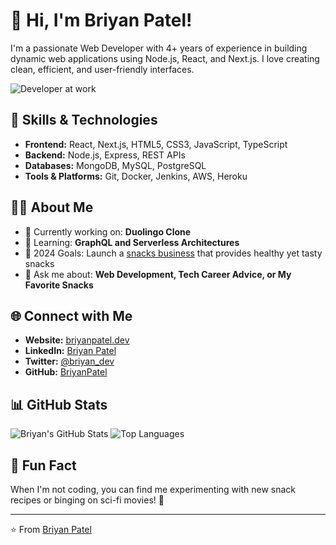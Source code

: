 <!-- Title -->
# 👋 Hi, I'm Briyan Patel!

<!-- Short Introduction -->
I'm a passionate Web Developer with 4+ years of experience in building dynamic web applications using Node.js, React, and Next.js. 
I love creating clean, efficient, and user-friendly interfaces.

<!-- GIF or Image -->
![Developer at work](https://media.giphy.com/media/13HgwGsXF0aiGY/giphy.gif)

<!-- Key Skills -->
## 🚀 Skills & Technologies

- **Frontend:** React, Next.js, HTML5, CSS3, JavaScript, TypeScript
- **Backend:** Node.js, Express, REST APIs
- **Databases:** MongoDB, MySQL, PostgreSQL
- **Tools & Platforms:** Git, Docker, Jenkins, AWS, Heroku

<!-- About Me Section -->
## 👨‍💻 About Me

- 🔭 Currently working on: **Duolingo Clone**
- 🌱 Learning: **GraphQL and Serverless Architectures**
- 🥅 2024 Goals: Launch a [snacks business](#) that provides healthy yet tasty snacks
- 💬 Ask me about: **Web Development, Tech Career Advice, or My Favorite Snacks**

<!-- Portfolio Links -->
## 🌐 Connect with Me

- **Website:** [briyanpatel.dev](https://yourwebsite.com)
- **LinkedIn:** [Briyan Patel](https://linkedin.com/in/briyanpatel)
- **Twitter:** [@briyan_dev](https://twitter.com/yourhandle)
- **GitHub:** [BriyanPatel](https://github.com/BriyanPatel)

<!-- GitHub Stats -->
## 📊 GitHub Stats
![Briyan's GitHub Stats](https://github-readme-stats.vercel.app/api?username=BriyanPatel&show_icons=true&theme=radical&count_private=true&include_all_commits=true&token=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)
![Top Languages](https://github-readme-stats.vercel.app/api/top-langs/?username=BriyanPatel&layout=compact&theme=radical&count_private=true&token=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)


<!-- Fun Fact or Quote -->
## 🎉 Fun Fact

When I'm not coding, you can find me experimenting with new snack recipes or binging on sci-fi movies! 🍿

<!-- Footer -->
---
⭐️ From [Briyan Patel](https://github.com/BriyanPatel)

